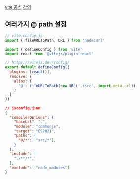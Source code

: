 [vite 공식](https://ko.vitejs.dev/guide/)
[강의](https://www.youtube.com/watch?v=VAeRhmpcWEQ)

## 여러가지 @ path 설정
```javascript
// vite.config.js
import { fileURLToPath, URL } from 'node:url'

import { defineConfig } from 'vite'
import react from '@vitejs/plugin-react'

// https://vitejs.dev/config/
export default defineConfig({
  plugins: [react()],
  resolve: {
    alias: {
      '@': fileURLToPath(new URL('./src', import.meta.url))
    }
  }
})
```

```json
// jsconfig.json
{
  "compilerOptions": {
    "baseUrl": ".",
    "module": "commonjs",
    "target": "ES2021",
    "paths": {
      "@/*": ["src/*"],
    }
  },
  "include": [
    "./**/*",
  ],
  "exclude": ["node_modules"]
}
```